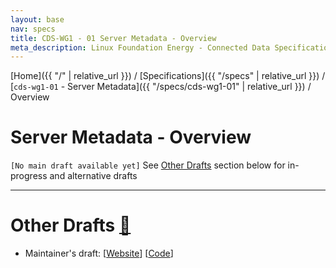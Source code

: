 ```yaml
---
layout: base
nav: specs
title: CDS-WG1 - 01 Server Metadata - Overview
meta_description: Linux Foundation Energy - Connected Data Specifications (CDS) - Registration Working Group (WG1) - Specifications - cds-wg1-01 - Server Metadata - Overview
---
```

[Home]({{ "/" | relative_url }}) / [Specifications]({{ "/specs" | relative_url }}) / [`cds-wg1-01` - Server Metadata]({{ "/specs/cds-wg1-01" | relative_url }}) / Overview

# Server Metadata - Overview

`[No main draft available yet]` See [Other Drafts](#other-drafts) section below for in-progress and alternative drafts

---

# Other Drafts <a id="other-drafts" href="#other-drafts" class="permalink">🔗</a>

* Maintainer's draft: [[Website](https://daniel-utilityapi.github.io/CDS-Registration/specs/cds-wg1-01/overview)] [[Code](https://github.com/daniel-utilityapi/CDS-Registration/blob/main/website/specs/cds-wg1-01/overview.md)]

